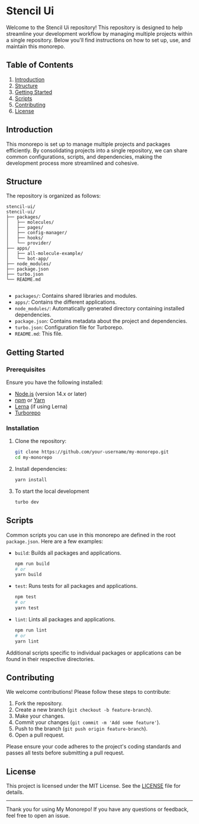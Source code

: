 # Stencil Ui

Welcome to the Stencil Ui repository! This repository is designed to help streamline your development workflow by managing multiple projects within a single repository. Below you'll find instructions on how to set up, use, and maintain this monorepo.

## Table of Contents

1. [Introduction](#introduction)
2. [Structure](#structure)
3. [Getting Started](#getting-started)
4. [Scripts](#scripts)
5. [Contributing](#contributing)
6. [License](#license)

## Introduction

This monorepo is set up to manage multiple projects and packages efficiently. By consolidating projects into a single repository, we can share common configurations, scripts, and dependencies, making the development process more streamlined and cohesive.

## Structure

The repository is organized as follows:

```
stencil-ui/
stencil-ui/
├── packages/
│   ├── molecules/
│   ├── pages/
│   ├── config-manager/
│   ├── hooks/
│   └── provider/
├── apps/
│   ├── all-molecule-example/
│   └── bot-app/
├── node_modules/
├── package.json
├── turbo.json
└── README.md


```

- `packages/`: Contains shared libraries and modules.
- `apps/`: Contains the different applications.
- `node_modules/`: Automatically generated directory containing installed dependencies.
- `package.json`: Contains metadata about the project and dependencies.
- `turbo.json`: Configuration file for Turborepo.
- `README.md`: This file.

## Getting Started

### Prerequisites

Ensure you have the following installed:

- [Node.js](https://nodejs.org/) (version 14.x or later)
- [npm](https://www.npmjs.com/) or [Yarn](https://yarnpkg.com/)
- [Lerna](https://lerna.js.org/) (if using Lerna)
- [Turborepo](https://turborepo.org/)

### Installation

1. Clone the repository:

   ```bash
   git clone https://github.com/your-username/my-monorepo.git
   cd my-monorepo
   ```

2. Install dependencies:

   ```bash
   yarn install
   ```

3. To start the local development
   ```bash
   turbo dev
   ```

## Scripts

Common scripts you can use in this monorepo are defined in the root `package.json`. Here are a few examples:

- `build`: Builds all packages and applications.

  ```bash
  npm run build
  # or
  yarn build
  ```

- `test`: Runs tests for all packages and applications.

  ```bash
  npm test
  # or
  yarn test
  ```

- `lint`: Lints all packages and applications.

  ```bash
  npm run lint
  # or
  yarn lint
  ```

Additional scripts specific to individual packages or applications can be found in their respective directories.

## Contributing

We welcome contributions! Please follow these steps to contribute:

1. Fork the repository.
2. Create a new branch (`git checkout -b feature-branch`).
3. Make your changes.
4. Commit your changes (`git commit -m 'Add some feature'`).
5. Push to the branch (`git push origin feature-branch`).
6. Open a pull request.

Please ensure your code adheres to the project's coding standards and passes all tests before submitting a pull request.

## License

This project is licensed under the MIT License. See the [LICENSE](LICENSE) file for details.

---

Thank you for using My Monorepo! If you have any questions or feedback, feel free to open an issue.
